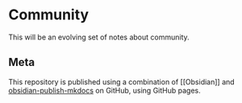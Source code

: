 # Community

This will be an evolving set of notes about community.

## Meta

This repository is published using a combination of [[Obsidian]] and [obsidian-publish-mkdocs](https://github.com/jobindjohn/obsidian-publish-mkdocs) on GitHub, using GitHub pages.